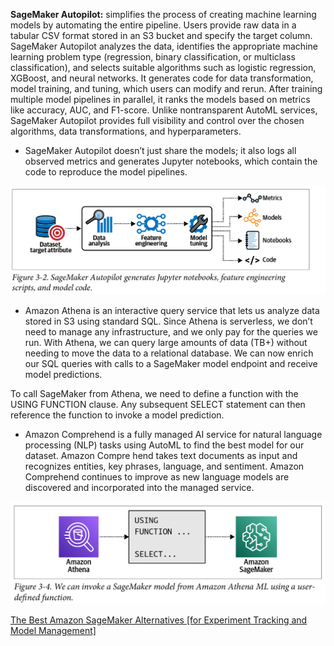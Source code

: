 **SageMaker Autopilot:** simplifies the process of creating machine learning models by automating the entire pipeline. Users provide raw data in a tabular CSV format stored in an S3 bucket and specify the target column. SageMaker Autopilot analyzes the data, identifies the appropriate machine learning problem type (regression, binary classification, or multiclass classification), and selects suitable algorithms such as logistic regression, XGBoost, and neural networks. It generates code for data transformation, model training, and tuning, which users can modify and rerun. After training multiple model pipelines in parallel, it ranks the models based on metrics like accuracy, AUC, and F1-score. Unlike nontransparent AutoML services, SageMaker Autopilot provides full visibility and control over the chosen algorithms, data transformations, and hyperparameters.

-  SageMaker Autopilot doesn’t just share the models; it also logs all observed metrics and generates Jupyter notebooks, which contain the code to reproduce the model pipelines. 

![1](./image/1.png)

- Amazon Athena is an interactive query service that lets us analyze data stored in S3 using standard SQL. Since Athena is serverless, we don’t need to manage any infrastructure, and we only pay for the queries we run. With Athena, we can query large amounts of data (TB+) without needing to move the data to a relational database. We can now enrich our SQL queries with calls to a SageMaker model endpoint and receive model predictions. 

To call SageMaker from Athena, we need to define a function with the USING
FUNCTION clause. Any subsequent SELECT statement can then reference the function to invoke a model prediction.

-  Amazon Comprehend is a fully managed AI service for natural language processing
 (NLP) tasks using AutoML to find the best model for our dataset. Amazon Compre
hend takes text documents as input and recognizes entities, key phrases, language,
 and sentiment. Amazon Comprehend continues to improve as new language models
 are discovered and incorporated into the managed service.
 
![2](./image/2.png)

[The Best Amazon SageMaker Alternatives [for Experiment Tracking and Model Management]](https://neptune.ai/blog/amazon-sagemaker-alternatives)